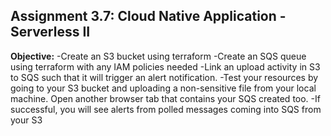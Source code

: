 ## Assignment 3.7: Cloud Native Application - Serverless II


**Objective:**
-Create an S3 bucket using terraform
-Create an SQS queue using terraform with any IAM policies needed
-Link an upload activity in S3 to SQS such that it will trigger an alert notification.
-Test your resources by going to your S3 bucket and uploading a non-sensitive file from your local machine. Open another browser tab that contains your SQS created too.
-If successful, you will see alerts from polled messages coming into SQS from your S3



